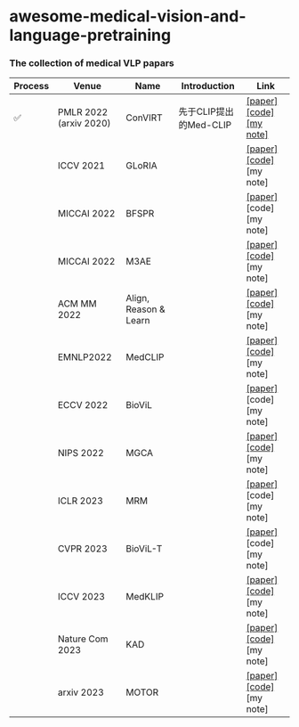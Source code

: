 # awesome-medical-vision-and-language-pretraining
### The collection of medical VLP papars



|Process| Venue | Name | Introduction                                              | Link                 | 
|--------| ------ | ---- | ------------------------------------------------------------ | -------------------- | 
| ✅      | PMLR 2022 (arxiv 2020)| ConVIRT| 先于CLIP提出的Med-CLIP |[[paper]](https://arxiv.org/pdf/2010.00747.pdf) [[code]](https://github.com/edreisMD/ConVIRT-pytorch) [[my note]](https://zhuanlan.zhihu.com/p/581793182) | 
|         | ICCV 2021  | GLoRIA |    |[[paper]](https://openaccess.thecvf.com/content/ICCV2021/papers/Huang_GLoRIA_A_Multimodal_Global-Local_Representation_Learning_Framework_for_Label-Efficient_Medical_ICCV_2021_paper.pdf) [[code]](https://github.com/marshuang80/gloria) [my note] | 
|         | MICCAI 2022 | BFSPR |    |[[paper]](https://arxiv.org/pdf/2205.07139.pdf) [code][my note] | 
|         | MICCAI 2022 | M3AE |    |[[paper]](https://arxiv.org/pdf/2209.07098.pdf ) [[code]](https://github.com/zhjohnchan/M3AE) [my note] | 
|         | ACM MM 2022| Align, Reason & Learn  | |[[paper]](https://arxiv.org/pdf/2209.07118.pdf) [[code]]( https://github.com/zhjohnchan/ARL) [my note] | 
|         | EMNLP2022| MedCLIP |  |[[paper]](https://arxiv.org/pdf/2210.10163.pdf) [[code]](https://github.com/RyanWangZf/MedCLIP) [my note] | 
|         | ECCV 2022| BioViL  |  |[[paper]](https://arxiv.org/pdf/2204.09817.pdf) [code][my note] | 
|         | NIPS 2022| MGCA  |   |[[paper]](https://arxiv.org/pdf/2210.06044.pdf) [[code]](https://github.com/HKU-MedAI/MGCA) [my note] | 
|         |ICLR 2023| MRM  |  |[[paper]](https://openreview.net/pdf?id=w-x7U26GM7j) [code][my note] | 
|         |CVPR 2023| BioViL-T |  |[[paper]](https://arxiv.org/pdf/2301.04558.pdf) [code][my note] | 
|         |ICCV 2023|MedKLIP |  |[[paper]](https://arxiv.org/pdf/2301.02228.pdf) [[code]](https://github.com/MediaBrain-SJTU/MedKLIP) [my note] | 
|         |Nature Com 2023|KAD |  |[[paper]](https://arxiv.org/pdf/2302.14042.pdf) [[code]](https://github.com/xiaoman-zhang/KAD) [my note] | 
|         |arxiv 2023| MOTOR |  |[[paper]](https://arxiv.org/pdf/2304.14204.pdf) [[code]](https://github.com/chenzcv7/MOTOR) [my note] | 



                                   

